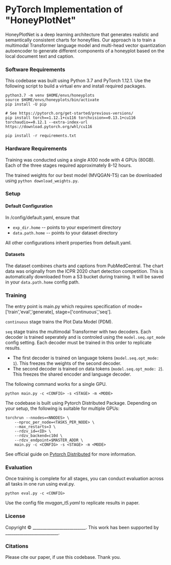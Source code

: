# PyTorch Implementation of "HoneyPlotNet"

HoneyPlotNet is a deep learning architecture that generates realistic and semantically consistent charts for honeyfiles.
Our approach is to train a multimodal Transformer language model and multi-head vector quantization autoencoder to generate different components of a honeyplot based on the local document text and  caption.

### Software Requirements

This codebase was built using Python 3.7 and PyTorch 1.12.1. Use the following script to build a virtual env and install required packages.

```
python3.7 -m venv $HOME/envs/honeyplots
source $HOME/envs/honeyplots/bin/activate
pip install -U pip

# See https://pytorch.org/get-started/previous-versions/ 
pip install torch==1.12.1+cu116 torchvision==0.13.1+cu116 torchaudio==0.12.1 --extra-index-url https://download.pytorch.org/whl/cu116

pip install -r requirements.txt
```

### Hardware Requirements
Training was conducted using a single A100 node with 4 GPUs (80GB). Each of the three stages required approximately 8-12 hours.

The trained weights for our best model (MVQGAN-T5) can be downloaded using `python download_weights.py`.

### Setup

#### Default Configuration
In /config/default.yaml, ensure that 
* `exp_dir.home` -- points to your experiment directory
* `data.path.home` -- points to your dataset directory  

All other configurations inherit properties from default.yaml.

#### Datasets
The dataset combines charts and captions from PubMedCentral. The chart data was originally from the ICPR 2020 chart detection competition.
This is automatically downloaded from a S3 bucket during training. It will be saved in your `data.path.home` config path.

### Training 
The entry point is main.py which requires specification of mode=['train','eval','generate],  stage=['continuous','seq']. 

`continuous` stage trains the Plot Data Model (PDM).

`seq` stage trains the multimodal Transformer with two decoders. Each decoder is trained seperately and is controled using the `model.seq.opt_mode` config setting. Each decoder must be trained in this order to replicate results.
* The first decoder is trained on language tokens (`model.seq.opt_mode: 1`). This freezes the weights of the second decoder.
* The second decoder is trained on data tokens (`model.seq.opt_mode: 2`). This freezes the shared encoder and language decoder.


The following command works for a single GPU. 
```
python main.py -c <CONFIG> -s <STAGE> -m <MODE>
``` 

The codebase is built using Pytorch Distributed Package.
Depending on your setup, the following is suitable for multiple GPUs:

```
torchrun --nnodes=<NNODES> \
    --nproc_per_node=<TASKS_PER_NODE> \
    --max_restarts=3 \
    --rdzv_id=<ID> \
    --rdzv_backend=c10d \
    --rdzv_endpoint=$MASTER_ADDR \
    main.py -c <CONFIG> -s <STAGE> -m <MODE>
```

See official guide on [Pytorch Distributed](https://pytorch.org/docs/stable/distributed.html) for more information.

### Evaluation

Once training is complete for all stages, you can conduct evaluation across all tasks in one run using eval.py.
```
python eval.py -c <CONFIG> 
``` 
Use the config file *mvqgan_t5.yaml* to replicate results in paper.

### License
Copyright © __________________________. This work has been supported by __________________________. 

### Citations
Please cite our paper, if use this codebase. Thank you.
